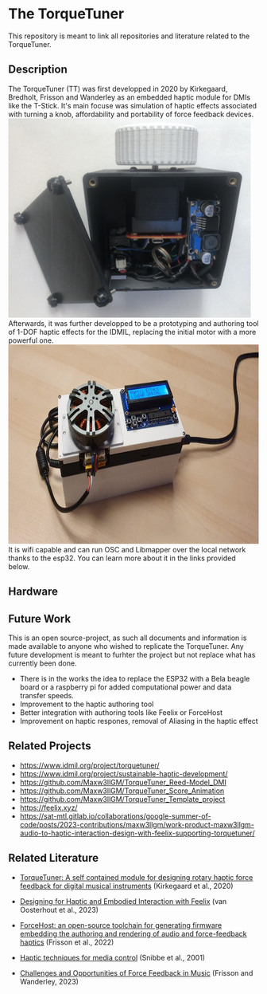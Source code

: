 # The TorqueTuner
This repository is meant to link all repositories and literature related to the TorqueTuner.
## Description
The TorqueTuner (TT) was first developped in 2020 by Kirkegaard, Bredholt, Frisson and Wanderley as an embedded haptic module for DMIs like the T-Stick. It's main focuse was simulation of haptic effects associated with turning a knob, affordability and portability of force feedback devices.
<img src="/figures/standalone_knob_open.jpg" height="400" >
Afterwards, it was further developped to be a prototyping and authoring tool of 1-DOF haptic effects for the IDMIL, replacing the initial motor with a more powerful one.
<img src="/figures/20220607_102757-1024x485.jpg" height="400">
It is wifi capable and can run OSC and Libmapper over the local network thanks to the esp32.
You can learn more about it in the links provided below.

## Hardware
    
    
## Future Work
This is an open source-project, as such all documents and information is made available to anyone who wished to replicate the TorqueTuner. Any future development is meant to furhter the project but not replace what has currently been done.

* There is in the works the idea to replace the ESP32 with a Bela beagle board or a raspberry pi for added computational power and data transfer speeds.
* Improvement to the haptic authoring tool
* Better integration with authoring tools like Feelix or ForceHost
* Improvement on haptic respones, removal of Aliasing in the haptic effect


## Related Projects
* https://www.idmil.org/project/torquetuner/
* https://www.idmil.org/project/sustainable-haptic-development/
* https://github.com/Maxw3llGM/TorqueTuner_Reed-Model_DMI
* https://github.com/Maxw3llGM/TorqueTuner_Score_Animation
* https://github.com/Maxw3llGM/TorqueTuner_Template_project
* https://feelix.xyz/
* https://sat-mtl.gitlab.io/collaborations/google-summer-of-code/posts/2023-contributions/maxw3llgm/work-product-maxw3llgm-audio-to-haptic-interaction-design-with-feelix-supporting-torquetuner/

## Related Literature

* [TorqueTuner: A self contained module for designing rotary
haptic force feedback for digital musical instruments](https://www.nime.org/proceedings/2020/nime2020_paper52.pdf) (Kirkegaard et al., 2020)

* [Designing for Haptic and Embodied Interaction with Feelix](https://dl.acm.org/doi/pdf/10.1145/3569009.3571842) (van Oosterhout et al., 2023)

* [ForceHost: an open-source toolchain for generating firmware embedding the authoring and rendering of audio and force-feedback haptics](https://www.researchgate.net/publication/361591242_ForceHost_an_open-source_toolchain_for_generating_firmware_embedding_the_authoring_and_rendering_of_audio_and_force-feedback_haptics) (Frisson et al., 2022)

* [Haptic techniques for media control](http://code.arc.cmu.edu/archive/dmgftp/public_html/publications/uist04/uist_papers/Haptic%20Techniques%20for%20Media%20Control.pdf) (Snibbe et al., 2001)

* [Challenges and Opportunities of Force Feedback in Music](https://www.mdpi.com/2076-0752/12/4/147) (Frisson and Wanderley, 2023)

